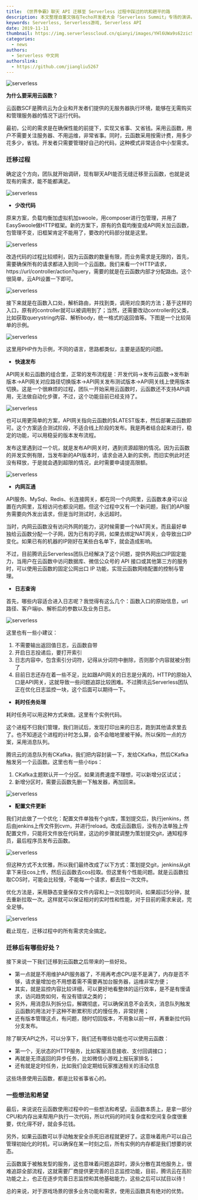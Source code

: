 ```yaml
---
title: 《世界争霸》聊天 API 迁移至 Serverless 过程中踩过的坑和趟平的路
description: 本文整理自董文强在Techo开发者大会「Serverless Summit」专场的演讲。
keywords: Serverless, Serverless游戏, Serverless API
date: 2019-11-11
thumbnail: https://img.serverlesscloud.cn/qianyi/images/YHl6UWa9s62zicSFHQTm5RAchm5pOdynuj5PhOKpDQ5x70nXbiaR2JImuNRcZmKALEhOAXyxXUIiaQwUWaDoxN3Rg.jpg
categories: 
  - news
authors: 
  - Serverless 中文网
authorslink: 
  - https://github.com/jiangliu5267
---
```


![serverless](https://img.serverlesscloud.cn/qianyi/images/YHl6UWa9s62zicSFHQTm5RAchm5pOdynuj5PhOKpDQ5x70nXbiaR2JImuNRcZmKALEhOAXyxXUIiaQwUWaDoxN3Rg.jpg)

**为什么要采用云函数？**

云函数SCF是腾讯云为企业和开发者们提供的无服务器执行环境，能够在无需购买和管理服务器的情况下运行代码。

最初，公司的需求是在确保性能的前提下，实现又省事、又省钱。采用云函数，用户不需要关注服务器、不用运维，非常省事。同时，云函数采用按需计费，用多少花多少，省钱。开发者只需要管理好自己的代码，这种模式非常适合中小型需求。

### **迁移过程**

确定这个方向，团队就开始调研，现有聊天API能否无缝迁移至云函数，也就是说现有的需求，能不能都满足。

![serverless](https://img.serverlesscloud.cn/qianyi/images/YHl6UWa9s62zicSFHQTm5RAchm5pOdynukmAoERLcEkHCSx81AePlen7djIpd3aP9F2NJZfGFceSR8gKpia2icyGg.jpg)

- **少改代码**

原来方案，负载均衡加虚拟机加swoole，用composer进行包管理，并用了EasySwoole做HTTP框架。新的方案下，原有的负载均衡变成API网关加云函数，包管理不变，旧框架肯定不能用了，要改的代码部分就是这里。

![serverless](https://img.serverlesscloud.cn/qianyi/images/YHl6UWa9s62zicSFHQTm5RAchm5pOdynuFiaVLhqomxxcXHXmVn9s2Y8FOhL3NFKeicMCOZhZdcScxLGWztl315mw.jpg)

改造代码的过程比较顺利，因为云函数的数量有限，而业务需求是无限的，首先，需要确保所有的请求都进入到同一个云函数。我们来看一个HTTP请求，https://url/controller/action?query，需要的就是在云函数内部才分配路由。这个很简单，云API设置一下即可。

![serverless](https://img.serverlesscloud.cn/qianyi/images/YHl6UWa9s62zicSFHQTm5RAchm5pOdynu1XwusGQpJWYwvAjNtsmDgez1Gk8g0icTibjq55zQG00qZrC8gW86I2vw.jpg)

接下来就是在函数入口处，解析路由，并找到类，调用对应类的方法；基于这样的入口，原有的controller就可以被调用到了；当然，还需要改动controller的父类，比如获取querystring内容、解析body，统一格式的返回值等。下图是一个比较简单的示例。

![serverless](https://img.serverlesscloud.cn/qianyi/images/YHl6UWa9s62zicSFHQTm5RAchm5pOdynujaNo4LwTA84HD33alCOAFmTFD7cNXMuqtZNf5F0kaNHhV9ibic1HqWzw.jpg)

这里用PHP作为示例，不同的语言，思路都类似，主要是适配的问题。

- **快速发布**

API网关和云函数的组合里，正常的发布流程是：开发代码->发布云函数->发布新版本->API网关对应路径切换版本->API网关发布测试版本->API网关线上使用版本切换。这是一个很麻烦的过程，团队一开始采用云函数时，云函数还不支持API调用，无法做自动化步骤，不过，这个功能目前已经支持了。

![serverless](https://img.serverlesscloud.cn/qianyi/images/YHl6UWa9s62zicSFHQTm5RAchm5pOdynuxnPaRz8QTb9sz73g5tEuLSYraqd91pwyMibJWMjgDnic4AaoPQiaJv2yQ.jpg)

也可以用更简单的方案，API网关指向云函数的$LATEST版本，然后部署云函数即可。这个方案适合测试阶段，不适合线上阶段的发布。我是两者结合起来进行，稳定的功能，可以用稳妥的版本发布流程。

发布这里遇到过一个坑，就是发布API网关时，遇到资源超限的情况。因为云函数的并发实例有限，当发布新的API版本时，请求会进入新的实例，而旧实例此时还没有释放，于是就会遇到超限的情况，此时需要申请提高限额。

![serverless](https://img.serverlesscloud.cn/qianyi/images/YHl6UWa9s62zicSFHQTm5RAchm5pOdynutef0PibJHKGktFpejXRXv1Fw8CAVwWXdOUStRL4TiaibVpdzQpd6B6ibwA.jpg)

- **内网互通**

API服务、MySql、Redis、长连接网关，都在同一个内网里，云函数本身可以设置在内网里，互相访问也都没问题。但这个过程中又有一个新问题，我们的API服务需要向外发出请求，但是当时测试时，永远超时。

当时，内网云函数没有访问外网的能力，这时候需要一个NAT网关。而且最好单独给云函数分配一个子网，因为已有的子网，如果去绑定NAT网关，会导致出口IP变化。如果已有的机器的IP刚好在某些白名单下，就会造成影响。

不过，目前腾讯云Serverless团队已经解决了这个问题，提供外网出口IP固定能力，当用户在云函数中访问数据库、微信公众号的 API 接口或其他第三方的服务时，可以使用云函数的固定公网出口 IP 功能，实现云函数网络配置的控制与管理。

- **日志查询**

首先，哪些内容适合进入日志呢？我觉得有这么几个：函数入口的原始信息，url路径、客户端ip、解析后的参数以及业务日志。


![serverless](https://img.serverlesscloud.cn/qianyi/images/YHl6UWa9s62zicSFHQTm5RAchm5pOdynu3hocLH9oTdK7lAyRM74Xge4jPlyVv1Lkwc1DfH6XK4fll7otAfBhnA.jpg)

这里也有一些小建议：

1. 不需要输出返回值日志，云函数自带
2. 开启日志投递后，要打开索引
3. 日志内容中，包含索引分词符，记得从分词符中删除，否则那个内容就被分割了
4. 目前日志还存在着一些不足，比如跟API网关的日志是分离的，HTTP的原始入口是API网关，这就导致一些问题追踪比较困难。不过腾讯云Serverless团队正在优化日志监控一块，这个后面可以期待一下。
- **耗时任务处理**

耗时任务可以用这种方式来做。这里有个实例代码。

 这个进程不归我们管理，我们测试后，发现打印出来的日志，跑到其他请求里去了。也不知道这个进程的计时怎么算，会不会暗地里被干掉。所以保险一点的方案，采用消息队列。

腾讯云的消息队列有CKafka，我们把内容封装一下，发给CKafka，然后CKafka触发另一个云函数。这里也有一些小tips：

1. CKafka主题默认开一个分区。如果消费速度不理想，可以新增分区试试；
2. 新增分区时，需要云函数先删一下触发器，再加回来。

![serverless](https://img.serverlesscloud.cn/qianyi/images/YHl6UWa9s62zicSFHQTm5RAchm5pOdynuMHCP7lmN7uy9Hibbia9qZncgWqa9u4IuoNF9nrcgPMhRCEpbWSHkvxrQ.jpg)

- **配置文件更新**

我们对此做了一个优化：配置文件单独有个git库，策划提交后，执行jenkins，然后由jenkins上传文件到cvm，并进行reload。改成云函数后，没有办法单独上传配置文件，只能将文件放在代码里，这边的步骤就调整为策划提交git，通知程序员，最后程序员发布云函数。

![serverless](https://img.serverlesscloud.cn/qianyi/images/YHl6UWa9s62zicSFHQTm5RAchm5pOdynuKQlVKCML1HhvibwRDRuvwFAw254PZpY0pmDjV5dVeEKKwOlIyicQML5w.jpg)

但这种方式不太优雅，所以我们最终改成了以下方式：策划提交git，jenkins从git拿下来往cos上传，然后云函数去cos拉取。但这里有个性能问题。就是云函数拉取COS时，可能会比较慢，不能每一个请求，都去拉一次文件。

优化方法是，采用静态变量保存文件内容和上一次拉取时间，如果超过5分钟，就去重新拉取一次。这样就可以保证相对的实时性和性能，对于目前的需求来说，完全足够。

![serverless](https://img.serverlesscloud.cn/qianyi/images/YHl6UWa9s62zicSFHQTm5RAchm5pOdynuku8c5KmthgIJxnvayCHkd87hmBiartbT6uWkuepfsaXDvehggbFsRSA.jpg)

截止现在，迁移过程中的所有需求完全搞定。

### **迁移后有哪些好处？**

接下来说一下我们迁移到云函数之后带来的一些好处。

- 第一点就是不用维护API服务器了，不用再考虑CPU是不是满了，内存是否不够，请求量增加也不用想着需不需要再加台服务器，运维非常方便；
- 其实，就是监控内容比较详细，可以更好地看整体的运行效率，是不是有慢请求，访问趋势如何，有没有错误之类的；
- 另外，用消息队列拆分后，解耦彻底，可以确保消息不会丢失，消息队列触发云函数的用法对于这种不断累积形式的慢任务，非常好用；
- 还有版本管理这点，有问题，随时切回版本，不用象以前一样，再重新拉代码分支发布。

除了聊天API之外，可以分享下，我们还有哪些功能也可以使用云函数：

- 第一个，无状态的HTTP服务，比如客服消息接收、支付回调接口；
- 再就是无须返回的异步任务，比如微信小游戏上报玩家排名；
- 还有就是定时任务，比如我们会定期给玩家推送相关的活动信息

这些场景使用云函数，都是比较省事省心的。

### **一些想法和希望**

最后，来说说在云函数使用过程中的一些想法和希望。云函数本质上，是拿一部分CPU和内存出来帮用户执行一次代码，所以代码的时间复杂度和空间复杂度很重要，优化得不好，就会多花钱。

另外，如果云函数可以手动触发安全杀死旧进程就更好了。这意味着用户可以自己管理初始化的时机，可以确保在某一时刻之后，所有实例的内存都是我们想要的状态。

云函数属于被触发型的服务，这也意味着问题追踪时，源头分散在其他服务上，很难追踪全部流程，这就需要厂商提供更完善的日志监控功能，目前，腾讯云在高阶功能之上，也正在逐步完善日志监控和其他基础能力，这些之后可以拭目以待！

总的来说，对于游戏场景的很多业务功能和需求，使用云函数具有绝对的优势。